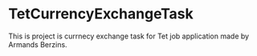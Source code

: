 # TetCurrencyExchangeTask
 This is project is currnecy exchange task for Tet job application made by Armands Berzins. 
